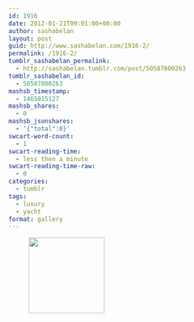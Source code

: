 ```yaml
---
id: 1916
date: 2012-01-21T09:01:00+00:00
author: sashabelan
layout: post
guid: http://www.sashabelan.com/1916-2/
permalink: /1916-2/
tumblr_sashabelan_permalink:
  - http://sashabelan.tumblr.com/post/50587800263
tumblr_sashabelan_id:
  - 50587800263
mashsb_timestamp:
  - 1465815127
mashsb_shares:
  - 0
mashsb_jsonshares:
  - '{"total":0}'
swcart-word-count:
  - 1
swcart-reading-time:
  - less then a minute
swcart-reading-time-raw:
  - 0
categories:
  - tumblr
tags:
  - luxury
  - yacht
format: gallery
---
```

<div id='gallery-140' class='gallery galleryid-1916 gallery-columns-3 gallery-size-thumbnail'>
  <figure class='gallery-item'> 
  
  <div class='gallery-icon landscape'>
    <a href='http://www.sashabelan.ru/1916-2/attachment/1917/'><img width="150" height="150" src="http://www.sashabelan.ru/wp-content/uploads/2012/01/tumblr_mmwk8tT85X1qarj97o1_500-150x150.jpg" class="attachment-thumbnail size-thumbnail" alt="" /></a>
  </div></figure>
</div>